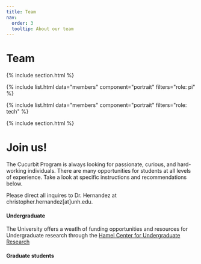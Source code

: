 ```yaml
---
title: Team
nav:
  order: 3
  tooltip: About our team
---
```


# <i class="fas fa-users"></i>Team

{% include section.html %}

{%
  include list.html
  data="members"
  component="portrait"
  filters="role: pi"
%}

{%
  include list.html
  data="members"
  component="portrait"
  filters="role: tech"
%}

{% include section.html %}

# Join us! 

The Cucurbit Program is always looking for passionate, curious, and hard-working individuals.
There are many opportunities for students at all levels of experience.
Take a look at specific instructions and recommendations below.

Please direct all inquires to Dr. Hernandez at christopher.hernandez[at]unh.edu.

#### Undergraduate

The University offers a weatlh of funding opportunities and resources for Undergraduate research through the [Hamel Center for Undergraduate Research](https://www.unh.edu/undergrad-research/)


#### Graduate students


